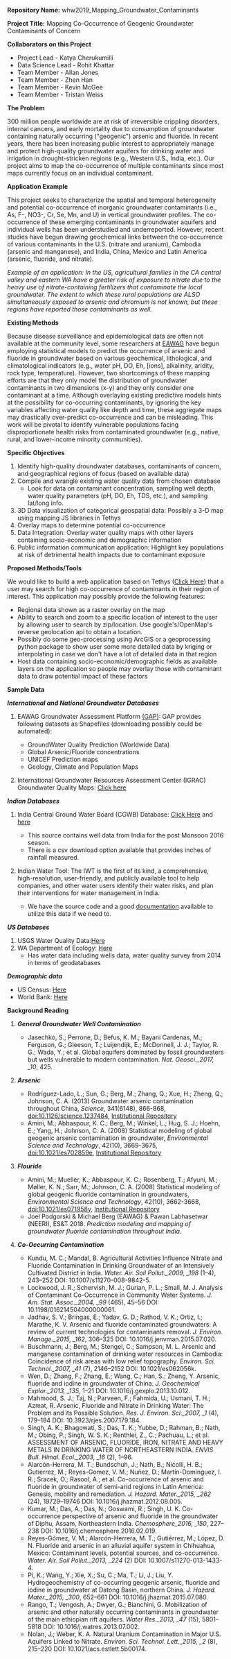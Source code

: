 **Repository Name:** whw2019_Mapping_Groundwater_Contaminants

**Project Title:** Mapping Co-Occurrence of Geogenic Groundwater Contaminants of Concern

**Collaborators on this Project**

-   Project Lead - Katya Cherukumilli
-   Data Science Lead - Rohit Khattar
-   Team Member - Allan Jones
-   Team Member - Zhen Han
-   Team Member - Kevin McGee
-   Team Member - Tristan Weiss

**The Problem**

300 million people worldwide are at risk of irreversible crippling disorders, internal cancers, and early mortality due to consumption of groundwater containing naturally occurring (&quot;geogenic&quot;) arsenic and fluoride. In recent years, there has been increasing public interest to appropriately manage and protect high-quality groundwater aquifers for drinking water and irrigation in drought-stricken regions (e.g., Western U.S., India, etc.). Our project aims to map the co-occurrence of multiple contaminants since most maps currently focus on an individual contaminant.

**Application Example**

This project seeks to characterize the spatial and temporal heterogeneity and potential co-occurrence of inorganic groundwater contaminants (i.e., As, F-, NO3-, Cr, Se, Mn, and U) in vertical groundwater profiles. The co-occurrence of these emerging contaminants in groundwater aquifers and individual wells has been understudied and underreported. However, recent studies have begun drawing geochemical links between the co-occurrence of various contaminants in the U.S. (nitrate and uranium), Cambodia (arsenic and manganese), and India, China, Mexico and Latin America (arsenic, fluoride, and nitrate).

_Example of an application: In the US, agricultural families in the CA central valley and eastern WA have a greater risk of exposure to nitrate due to the heavy use of nitrate-containing fertilizers that contaminate the local groundwater. The extent to which these rural populations are ALSO simultaneously exposed to arsenic and chromium is not known, but these regions have reported those contaminants as well._

**Existing Methods**

Because disease surveillance and epidemiological data are often not available at the community level, some researchers at [EAWAG](https://www.eawag.ch/en/research/humanwelfare/drinkingwater/wrq/risk-maps/) have begun employing statistical models to predict the occurrence of arsenic and fluoride in groundwater based on various geochemical, lithological, and climatological indicators (e.g., water pH, DO, Eh, [ions], alkalinity, aridity, rock type, temperature). However, two shortcomings of these mapping efforts are that they only model the distribution of groundwater contaminants in two dimensions (x-y) and they only consider one contaminant at a time. Although overlaying existing predictive models hints at the possibility for co-occurring contaminants, by ignoring the key variables affecting water quality like depth and time, these aggregate maps may drastically over-predict co-occurrence and can be misleading. This work will be pivotal to identify vulnerable populations facing disproportionate health risks from contaminated groundwater (e.g., native, rural, and lower-income minority communities).

**Specific Objectives**

1. Identify high-quality droundwater databases, contaminants of concern, and geographical regions of focus (based on available data)
2. Compile and wrangle existing water quality data from chosen database
    - Look for data on contaminant concentration, sampling well depth, water quality parameters (pH, DO, Eh, TDS, etc.), and sampling lat/long info.
3. 3D Data visualization of categorical geospatial data: Possibly a 3-D map using mapping JS libraries in Tethys
4. Overlay maps to determine potential co-occurrence
5. Data Integration: Overlay water quality maps with other layers containing socio-economic and demographic information
6. Public information communication application: Highlight key populations at risk of detrimental health impacts due to contaminant exposure

**Proposed Methods/Tools**

We would like to build a web application based on Tethys ([Click Here](http://docs.tethysplatform.org)) that a user may search for high co-occurrence of contaminants in their region of interest. This application may possibly provide the following features:

-   Regional data shown as a raster overlay on the map
-   Ability to search and zoom to a specific location of interest to the user by allowing user to search by zip/location. Use google&#39;s/OpenMap&#39;s reverse geolocation api to obtain a location.
-   Possibly do some geo-processing using ArcGIS or a geoprocessing python package to show user some more detailed data by kriging or interpolating in case we don&#39;t have a lot of detailed data in that region
-   Host data containing socio-economic/demographic fields as available layers on the application so people may overlay those with contaminant data to draw potential impact of these factors

**Sample Data**

**_International and National Groundwater Databases_**

1. EAWAG Groundwater Assessment Platform [(GAP)](https://www.eawag.ch/en/research/human-welfare/drinkingwater/gap/): GAP provides following datasets as Shapefiles (downloading possibly could be automated):

    - GroundWater Quality Prediction (Worldwide Data)
    - Global Arsenic/Fluoride concentrations
    - UNICEF Prediction maps
    - Geology, Climate and Population Maps

1. International Groundwater Resources Assessment Center (IGRAC) Groundwater Quality Maps: [Click here](https://www.un-igrac.org/ggis/groundwater-quality)

**_Indian Databases_**

1. India Central Ground Water Board (CGWB) Database: [Click Here](http://cgwb.gov.in/GW-data-access.html) and [here](http://www.india-wris.nrsc.gov.in/GWL/GWL.html?UType=R2VuZXJhbA==?UName=)

    - This source contains well data from India for the post Monsoon 2016 season.
    - There is a csv download option available that provides inches of rainfall measured.

1. Indian Water Tool: The IWT is the first of its kind, a comprehensive, high-resolution, user-friendly, and publicly available tool to help companies, and other water users identify their water risks, and plan their interventions for water management in India.
    - We have the source code and a good [documentation](https://www.indiawatertool.in/Methodology/index.html?page=3) available to utilize this data if we need to.

**_US Databases_**

1. USGS Water Quality Data:[Here](https://water.usgs.gov/owq/data.html)
2. WA Department of Ecology: [Here](https://ecology.wa.gov/Water-Shorelines/Water-quality/Groundwater/Groundwater-resources)
    - Has water data including wells data, water quality survey from 2014 in terms of geodatabases

**_Demographic data_**

-   US Census: [Here](https://www.census.gov/quickfacts/fact/table/US/PST045217)
-   World Bank: [Here](https://data.worldbank.org)

**Background Reading**

1. **_General Groundwater Well Contamination_**

    - Jasechko, S.; Perrone, D.; Befus, K. M.; Bayani Cardenas, M.; Ferguson, G.; Gleeson, T.; Luijendijk, E.; McDonnell, J. J.; Taylor, R. G.; Wada, Y.; et al. Global aquifers dominated by fossil groundwaters but wells vulnerable to modern contamination. _Nat. Geosci.\_2017, \_10_, 425.

1. **_Arsenic_**

    - Rodríguez-Lado, L.; Sun, G.; Berg, M.; Zhang, Q.; Xue, H.; Zheng, Q.; Johnson, C. A. (2013) Groundwater arsenic contamination throughout China, _Science_, 341(6148), 866-868, [doi:10.1126/science.1237484](http://doi.org/10.1126/science.1237484), [Institutional Repository](https://www.dora.lib4ri.ch/eawag/islandora/object/eawag:7346)
    - Amini, M.; Abbaspour, K. C.; Berg, M.; Winkel, L.; Hug, S. J.; Hoehn, E.; Yang, H.; Johnson, C. A. (2008) Statistical modeling of global geogenic arsenic contamination in groundwater, _Environmental Science and Technology_, 42(10), 3669-3675, [doi:10.1021/es702859e](http://doi.org/10.1021/es702859e), [Institutional Repository](https://www.dora.lib4ri.ch/eawag/islandora/object/eawag:5733)

1. **_Flouride_**

    - Amini, M.; Mueller, K.; Abbaspour, K. C.; Rosenberg, T.; Afyuni, M.; Møller, K. N.; Sarr, M.; Johnson, C. A. (2008) Statistical modeling of global geogenic fluoride contamination in groundwaters, _Environmental Science and Technology_, 42(10), 3662-3668, [doi:10.1021/es071958y](http://doi.org/10.1021/es071958y), [Institutional Repository](https://www.dora.lib4ri.ch/eawag/islandora/object/eawag:5789)
    - Joel Podgorski &amp; Michael Berg (EAWAG) &amp; Pawan Labhasetwar (NEERI), ES&amp;T 2018. _Prediction modeling and mapping of groundwater fluoride contamination throughout India._

1. **_Co-Occurring Contamination_**

    - Kundu, M. C.; Mandal, B. Agricultural Activities Influence Nitrate and Fluoride Contamination in Drinking Groundwater of an Intensively Cultivated District in India. _Water. Air. Soil Pollut.\_2009, \_198_ (1–4), 243–252 DOI: 10.1007/s11270-008-9842-5.
    - Lockwood, J. R.; Schervish, M. J.; Gurian, P. L.; Small, M. J. Analysis of Contaminant Co-Occurrence in Community Water Systems. _J. Am. Stat. Assoc.\_2004, \_99_ (465), 45–56 DOI: 10.1198/016214504000000061.
    - Jadhav, S. V.; Bringas, E.; Yadav, G. D.; Rathod, V. K.; Ortiz, I.; Marathe, K. V. Arsenic and fluoride contaminated groundwaters: A review of current technologies for contaminants removal. _J. Environ. Manage.\_2015, \_162_, 306–325 DOI: 10.1016/j.jenvman.2015.07.020.
    - Buschmann, J.; Berg, M.; Stengel, C.; Sampson, M. L. Arsenic and manganese contamination of drinking water resources in Cambodia: Coincidence of risk areas with low relief topography. _Environ. Sci. Technol.\_2007, \_41_ (7), 2146–2152 DOI: 10.1021/es062056k.
    - Wen, D.; Zhang, F.; Zhang, E.; Wang, C.; Han, S.; Zheng, Y. Arsenic, fluoride and iodine in groundwater of China. _J. Geochemical Explor.\_2013, \_135_, 1–21 DOI: 10.1016/j.gexplo.2013.10.012.
    - Mahmood, S. J.; Taj, N.; Parveen, F.; Fahmida, U.; Usmani, T. H.; Azmat, R. Arsenic, Fluoride and Nitrate in Drinking Water: The Problem and its Possible Solution. _Res. J. Environ. Sci.\_2007, \_1_ (4), 179–184 DOI: 10.3923/rjes.2007.179.184.
    - Singh, A. K.; Bhagowati, S.; Das, T. K.; Yubbe, D.; Rahman, B.; Nath, M.; Obing, P.; Singh, W. S. K.; Renthlei, Z., C.; Pachuau, L.; et al. ASSESSMENT OF ARSENIC, FLUORIDE, IRON, NITRATE AND HEAVY METALS IN DRINKING WATER OF NORTHEASTERN INDIA. _ENVIS Bull. Himal. Ecol.\_2003, \_16_ (2), 1–96.
    - Alarcón-Herrera, M. T.; Bundschuh, J.; Nath, B.; Nicolli, H. B.; Gutierrez, M.; Reyes-Gomez, V. M.; Nuñez, D.; Martín-Dominguez, I. R.; Sracek, O.; Rasool, A.; et al. Co-occurrence of arsenic and fluoride in groundwater of semi-arid regions in Latin America: Genesis, mobility and remediation. _J. Hazard. Mater.\_2015, \_262_ (24), 19729–19746 DOI: 10.1016/j.jhazmat.2012.08.005.
    - Kumar, M.; Das, A.; Das, N.; Goswami, R.; Singh, U. K. Co-occurrence perspective of arsenic and fluoride in the groundwater of Diphu, Assam, Northeastern India. _Chemosphere_2016, \_150_, 227–238 DOI: 10.1016/j.chemosphere.2016.02.019.
    - Reyes-Gómez, V. M.; Alarcón-Herrera, M. T.; Gutiérrez, M.; López, D. N. Fluoride and arsenic in an alluvial aquifer system in Chihuahua, Mexico: Contaminant levels, potential sources, and co-occurrence. _Water. Air. Soil Pollut.\_2013, \_224_ (2) DOI: 10.1007/s11270-013-1433-4.
    - Pi, K.; Wang, Y.; Xie, X.; Su, C.; Ma, T.; Li, J.; Liu, Y. Hydrogeochemistry of co-occurring geogenic arsenic, fluoride and iodine in groundwater at Datong Basin, northern China. _J. Hazard. Mater.\_2015, \_300_, 652–661 DOI: 10.1016/j.jhazmat.2015.07.080.
    - Rango, T.; Vengosh, A.; Dwyer, G.; Bianchini, G. Mobilization of arsenic and other naturally occurring contaminants in groundwater of the main ethiopian rift aquifers. _Water Res.\_2013, \_47_ (15), 5801–5818 DOI: 10.1016/j.watres.2013.07.002.
    - Nolan, J.; Weber, K. A. Natural Uranium Contamination in Major U.S. Aquifers Linked to Nitrate. _Environ. Sci. Technol. Lett.\_2015, \_2_ (8), 215–220 DOI: 10.1021/acs.estlett.5b00174.
